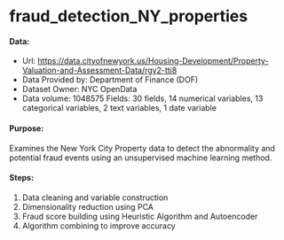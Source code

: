 # fraud_detection_NY_properties

#### Data:
* Url: https://data.cityofnewyork.us/Housing-Development/Property-Valuation-and-Assessment-Data/rgy2-tti8
* Data Provided by: Department of Finance (DOF)
* Dataset Owner: NYC OpenData
* Data volume: 1048575 Fields: 30 fields, 14 numerical variables, 13 categorical variables, 2 text variables, 1 date variable

#### Purpose:
Examines the New York City Property data to detect the abnormality and potential fraud events using an unsupervised machine learning method.

#### Steps:
1. Data cleaning and variable construction
2. Dimensionality reduction using PCA
3. Fraud score building using Heuristic Algorithm and Autoencoder 
4. Algorithm combining to improve accuracy
